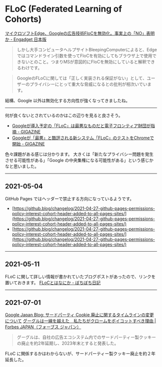 # FLoC (Federated Learning of Cohorts)

[マイクロソフトEdge、Googleの広告技術FloCを無効化。事実上の「NO」表明か - Engadget 日本版](https://japanese.engadget.com/ms-edge-google-floc-diabled-073050317.html)

> しかし大手コンピュータヘルプサイトBleepingComputerによると、Edgeではコマンドライン引数を使ってFloCを有効にしてもブラウザ上で使用できないとのこと。つまりMSが意図的にFloCを無効にしていると解釈できるわけです。

> GoogleのFLoCに関しては「正しく実装される保証がない」として、ユーザーのプライバシーにとって重大な脅威になるとの批判が相次いでいます。

結構、Google 以外は無効化する方向性が強くなってきましたね。

---

何が良くないとされているのかはこの辺りを見ると良さそう。

- [Googleが導入予定の「FLoC」は最悪なものだと電子フロンティア財団が指摘 - GIGAZINE](https://gigazine.net/news/20210305-googles-floc-terrible-idea/)
- [Googleが「最悪」と酷評される新システム「FLoC」のテストをChromeで開始 - GIGAZINE](https://gigazine.net/news/20210331-google-testing-floc/)

色々課題がある感じは分かります。
大きくは「新たなプライバシー問題を発生させる可能性がある」「Google の中央集権になる可能性がある」という感じかなと思いました。

---

## 2021-05-04

GitHub Pages ではヘッダーで禁止する方向になっているようです。

- [https://github.blog/changelog/2021-04-27-github-pages-permissions-policy-interest-cohort-header-added-to-all-pages-sites/](https://github.blog/changelog/2021-04-27-github-pages-permissions-policy-interest-cohort-header-added-to-all-pages-sites/)
- [https://github.blog/changelog/2021-04-27-github-pages-permissions-policy-interest-cohort-header-added-to-all-pages-sites/](https://github.blog/changelog/2021-04-27-github-pages-permissions-policy-interest-cohort-header-added-to-all-pages-sites/)

---

## 2021-05-11

FLoC に関して詳しい情報が書かれていたブログポストがあったので、リンクを置いておきます。
[FLoCとはなにか - ぼちぼち日記](https://jovi0608.hatenablog.com/entry/2021/05/06/160046)

---

## 2021-07-01

[Google Japan Blog: サードパーティ Cookie 廃止に関するタイムラインの変更について](https://japan.googleblog.com/2021/06/cookie.html)
[グーグルは一線を越えた　私たちがクロームをボイコットすべき理由 | Forbes JAPAN（フォーブス ジャパン）](https://forbesjapan.com/articles/detail/42088/1/1/1)

> グーグルは、自社の広告エコシステム内でのサードパーティー製クッキーの廃止を約2年延期し、2023年末とすると発表した。

FLoC に関係するかはわからないが、サードパーティー製クッキー廃止を約２年延長した。
